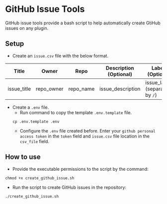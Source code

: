 # GitHub Issue Tools

GitHub issue tools provide a bash script to help automatically create GtiHub issues on any plugin.

## Setup

- Create an `issue.csv` file with the below format.  

| Title | Owner | Repo | Description (Optional) | Labels (Optional) | Milestone (Optional) |
| --- | --- | --- | --- | --- | --- |  
| issue_title | repo_owner | repo_name | issue_description | issue_labels (separated by `/`) | issue_milestone |
- Create a `.env` file.
    - Run command to copy the template `.env.template` file.
    ```
    cp .env.template .env
    ```
    - Configure the `.env` file created before. Enter your `github personal access token` in the `token` field and `issue.csv` file location in the `csv_file` field.

## How to use
- Provide the executable permissions to the script by the command:
```
chmod +x create_github_issue.sh
```
- Run the script to create GitHub issues in the repository:
```
./create_github_issue.sh
```
